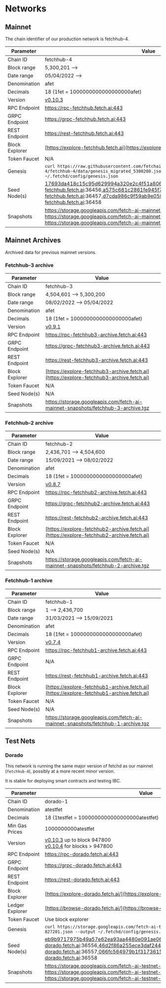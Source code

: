 # Networks

## Mainnet

The chain identifier of our production network is fetchhub-4.

| Parameter      | Value                                                                                                                                                                                                                      |
| -------------- | -------------------------------------------------------------------------------------------------------------------------------------------------------------------------------------------------------------------------- |
| Chain ID       | fetchhub-4                                                                                                                                                                                                                 |
| Block range    | 5,300,201 -->                                                                                                                                                                                                              |
| Date range     | 05/04/2022 -->                                                                                                                                                                                                             |
| Denomination   | afet                                                                                                                                                                                                                       |
| Decimals       | 18 (1fet = 1000000000000000000afet)                                                                                                                                                                                        |
| Version        | [v0.10.3](https://github.com/fetchai/fetchd/releases/tag/v0.10.3)                                                                                                                                                          |
| RPC Endpoint   | <https://rpc-fetchhub.fetch.ai:443>                                                                                                                                                                                        |
| GRPC Endpoint  | <https://grpc-fetchhub.fetch.ai:443>                                                                                                                                                                                       |
| REST Endpoint  | <https://rest-fetchhub.fetch.ai:443>                                                                                                                                                                                       |
| Block Explorer | [https://explore-fetchhub.fetch.ai](https://explore-fetchhub.fetch.ai)                                                                                                                                                     |
| Token Faucet   | N/A                                                                                                                                                                                                                        |
| Genesis        | `curl https://raw.githubusercontent.com/fetchai/genesis-fetchhub/fetchhub-4/fetchhub-4/data/genesis_migrated_5300200.json --output ~/.fetchd/config/genesis.json`                                                          |
| Seed Node(s)   | 17693da418c15c95d629994a320e2c4f51a8069b@connect-fetchhub.fetch.ai:36456,a575c681c2861fe945f77cb3aba0357da294f1f2@connect-fetchhub.fetch.ai:36457,d7cda986c9f59ab9e05058a803c3d0300d15d8da@connect-fetchhub.fetch.ai:36458 |
| Snapshots      | <https://storage.googleapis.com/fetch-ai-mainnet-snapshots/fetchhub-4-pruned.tgz> <br /> <https://storage.googleapis.com/fetch-ai-mainnet-snapshots/fetchhub-4-full.tgz> <br /> <https://storage.googleapis.com/fetch-ai-mainnet-snapshots/fetchhub-4-archive.tgz> |

## Mainnet Archives

Archived data for previous mainnet versions.

### Fetchhub-3 archive

| Parameter      | Value                                                                                    |
| -------------- | ---------------------------------------------------------------------------------------- |
| Chain ID       | fetchhub-3                                                                               |
| Block range    | 4,504,601 --> 5,300,200                                                                  |
| Date range     | 08/02/2022 --> 05/04/2022                                                                |
| Denomination   | afet                                                                                     |
| Decimals       | 18 (1fet = 1000000000000000000afet)                                                      |
| Version        | [v0.9.1](https://github.com/fetchai/fetchd/releases/tag/v0.9.1)                          |
| RPC Endpoint   | <https://rpc-fetchhub3-archive.fetch.ai:443>                                             |
| GRPC Endpoint  | <https://grpc-fetchhub3-archive.fetch.ai:443>                                            |
| REST Endpoint  | <https://rest-fetchhub3-archive.fetch.ai:443>                                            |
| Block Explorer | [https://explore-fetchhub3-archive.fetch.ai](https://explore-fetchhub3-archive.fetch.ai) |
| Token Faucet   | N/A                                                                                      |
| Seed Node(s)   | N/A                                                                                      |
| Snapshots      | <https://storage.googleapis.com/fetch-ai-mainnet-snapshots/fetchhub-3-archive.tgz>       |

### Fetchhub-2 archive

| Parameter      | Value                                                                                    |
| -------------- | ---------------------------------------------------------------------------------------- |
| Chain ID       | fetchhub-2                                                                               |
| Block range    | 2,436,701 --> 4,504,600                                                                  |
| Date range     | 15/09/2021 --> 08/02/2022                                                                |
| Denomination   | afet                                                                                     |
| Decimals       | 18 (1fet = 1000000000000000000afet)                                                      |
| Version        | [v0.8.7](https://github.com/fetchai/fetchd/releases/tag/v0.8.7)                          |
| RPC Endpoint   | <https://rpc-fetchhub2-archive.fetch.ai:443>                                             |
| GRPC Endpoint  | <https://grpc-fetchhub2-archive.fetch.ai:443>                                            |
| REST Endpoint  | <https://rest-fetchhub2-archive.fetch.ai:443>                                            |
| Block Explorer | [https://explore-fetchhub2-archive.fetch.ai](https://explore-fetchhub2-archive.fetch.ai) |
| Token Faucet   | N/A                                                                                      |
| Seed Node(s)   | N/A                                                                                      |
| Snapshots      | <https://storage.googleapis.com/fetch-ai-mainnet-snapshots/fetchhub-2-archive.tgz>       |

### Fetchhub-1 archive

| Parameter      | Value                                                                                    |
| -------------- | ---------------------------------------------------------------------------------------- |
| Chain ID       | fetchhub-1                                                                               |
| Block range    | 1 --> 2,436,700                                                                          |
| Date range     | 31/03/2021 --> 15/09/2021                                                                |
| Denomination   | afet                                                                                     |
| Decimals       | 18 (1fet = 1000000000000000000afet)                                                      |
| Version        | [v0.7.4](https://github.com/fetchai/fetchd/releases/tag/v0.7.4)                          |
| RPC Endpoint   | <https://rpc-fetchhub1-archive.fetch.ai:443>                                             |
| GRPC Endpoint  | N/A                                                                                      |
| REST Endpoint  | <https://rest-fetchhub1-archive.fetch.ai:443>                                            |
| Block Explorer | [https://explore-fetchhub1-archive.fetch.ai](https://explore-fetchhub1-archive.fetch.ai) |
| Token Faucet   | N/A                                                                                      |
| Seed Node(s)   | N/A                                                                                      |
| Snapshots      | <https://storage.googleapis.com/fetch-ai-mainnet-snapshots/fetchhub-1-archive.tgz>       |

## Test Nets

### Dorado

This network is running the same major version of fetchd as our mainnet (`fetchhub-4`), possibly at a more recent minor version.

It is stable for deploying smart contracts and testing IBC.

| Parameter       | Value                                                                                                                                                                                                                |
| --------------- | -------------------------------------------------------------------------------------------------------------------------------------------------------------------------------------------------------------------- |
| Chain ID        | dorado-1                                                                                                                                                                                                             |
| Denomination    | atestfet                                                                                                                                                                                                             |
| Decimals        | 18 (1testfet = 1000000000000000000atestfet)                                                                                                                                                                          |
| Min Gas Prices  | 1000000000atestfet                                                                                                                                                                                                   |
| Version         | [v0.10.3](https://github.com/fetchai/fetchd/releases/tag/v0.10.3) up to block 947800 <br/>  [v0.10.4](https://github.com/fetchai/fetchd/releases/tag/v0.10.4) for blocks > 947800 |
| RPC Endpoint    | <https://rpc-dorado.fetch.ai:443>                                                                                                                                                                                    |
| GRPC Endpoint   | <https://grpc-dorado.fetch.ai:443>                                                                                                                                                                                   |
| REST Endpoint   | <https://rest-dorado.fetch.ai:443>                                                                                                                                                                                   |
| Block Explorer  | [https://explore-dorado.fetch.ai/](https://explore-dorado.fetch.ai/)                                                                                                                                                 |
| Ledger Explorer | [https://browse-dorado.fetch.ai/](https://browse-dorado.fetch.ai/)                                                                                                                                                   |
| Token Faucet    | Use block explorer                                                                                                                                                                                                   |
| Genesis         | `curl https://storage.googleapis.com/fetch-ai-testnet-genesis/genesis-dorado-827201.json --output ~/.fetchd/config/genesis.json`                                                                                     |
| Seed Node(s)    | eb9b9717975b49a57e62ea93aa4480e091ae0660@connect-dorado.fetch.ai:36556,46d2f86a255ece3daf244e2ca11d5be0f16cb633@connect-dorado.fetch.ai:36557,066fc564979b1f3173615f101b62448ac7e00eb1@connect-dorado.fetch.ai:36558 |
| Snapshots       | <https://storage.googleapis.com/fetch-ai-testnet-snapshots/dorado-pruned.tgz> <br /> <https://storage.googleapis.com/fetch-ai-testnet-snapshots/dorado-full.tgz> <br /> <https://storage.googleapis.com/fetch-ai-testnet-snapshots/dorado-archive.tgz> |
